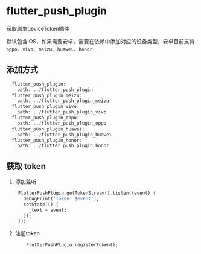 # flutter_push_plugin

获取原生deviceToken插件

默认包含iOS，如果需要安卓，需要在依赖中添加对应的设备类型，安卓目前支持 `oppo`、`vivo`、`meizu`、`huawei`、`honor`

## 添加方式

```dart
  flutter_push_plugin:
    path: ../flutter_push_plugin
  flutter_push_plugin_meizu:
    path: ../flutter_push_plugin_meizu
  flutter_push_plugin_vivo:
    path: ../flutter_push_plugin_vivo
  flutter_push_plugin_oppo:
    path: ../flutter_push_plugin_oppo
  flutter_push_plugin_huawei:
    path: ../flutter_push_plugin_huawei
  flutter_push_plugin_honor:
    path: ../flutter_push_plugin_honor
```

## 获取 token

1. 添加监听

   ```dart
    FlutterPushPlugin.getTokenStream().listen((event) {
      debugPrint('Token: $event');
      setState(() {
        _text = event;
      });
    });
   ```

2. 注册token

    ```dart
        FlutterPushPlugin.registerToken();
    ```